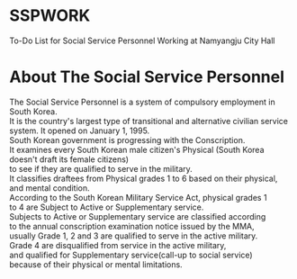 # SSPWORK
To-Do List for Social Service Personnel Working at Namyangju City Hall

# About The Social Service Personnel
The Social Service Personnel is a system of compulsory employment in South Korea. <br/>
It is the country's largest type of transitional and alternative civilian service system. It opened on January 1, 1995.<br/>
South Korean government is progressing with the Conscription. <br/>
It examines every South Korean male citizen's Physical (South Korea doesn't draft its female citizens) <br/>
to see if they are qualified to serve in the military. <br/>
It classifies draftees from Physical grades 1 to 6 based on their physical, and mental condition. <br/>
According to the South Korean Military Service Act, physical grades 1 <br/>
to 4 are Subject to Active or Supplementary service. <br/>
Subjects to Active or Supplementary service are classified according <br/>
to the annual conscription examination notice issued by the MMA, <br/>
usually Grade 1, 2 and 3 are qualified to serve in the active military. <br/>
Grade 4 are disqualified from service in the active military, <br/>
and qualified for Supplementary service(call-up to social service) <br/>
because of their physical or mental limitations.

